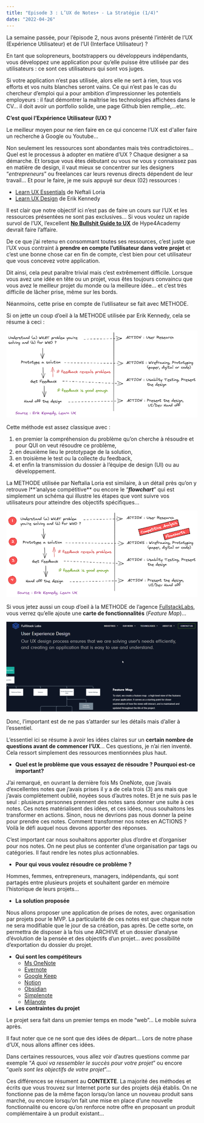 ```yaml
---
title: "Episode 3 : L’UX de Notes+ - La Stratégie (1/4)"
date: "2022-04-26"
---
```


La semaine passée, pour l’épisode 2, nous avons présenté l’intérêt de l’UX (Expérience Utilisateur) et de l’UI (Interface Utilisateur) ?

En tant que solopreneurs, bootstrappers ou développeurs indépendants, vous développez une application pour qu’elle puisse être utilisée par des utilisateurs : ce sont ces utilisateurs qui sont vos juges.

Si votre application n’est pas utilisée, alors elle ne sert à rien, tous vos efforts et vos nuits blanches seront vains. Ce qui n’est pas le cas du chercheur d’emploi qui a pour ambition d’impressionner les potentiels employeurs : il faut démontrer la maîtrise les technologies affichées dans le CV... il doit avoir un portfolio solide, une page Github bien remplie,...etc.

**C’est quoi l’Expérience Utilisateur (UX) ?**

Le meilleur moyen pour ne rien faire en ce qui concerne l’UX est d'aller faire un recherche à Google ou Youtube...

Non seulement les ressources sont abondantes mais très contradictoires... Quel est le processus à adopter en matière d’UX ? Chaque designer a sa démarche. Et lorsque vous êtes débutant ou vous ne vous y connaissez pas en matière de design, il vaut mieux se concentrer sur les designers “_entrepreneurs_” ou freelances car leurs revenus directs dépendent de leur travail... Et pour le faire, je me suis appuyé sur deux (02) ressources :

- [Learn UX Essentials](https://www.kreativepro.io/masterclass/learn-ux-essentials-strategy-wireframes) de Neftali Loria
- [Learn UX Design](https://learnui.design/courses/learn-ux-design.html) de Erik Kennedy

Il est clair que notre objectif ici n’est pas de faire un cours sur l’UX et les ressources présentées ne sont pas exclusives... Si vous voulez un rapide survol de l’UX, l’excellent **[No Bullshit Guide to UX](https://hype4academy.gumroad.com/l/guidetoux)** de Hype4Academy devrait faire l’affaire.

De ce que j’ai retenu en consommant toutes ses ressources, c’est juste que l’UX vous contraint à **prendre en compte l’utilisateur dans votre projet** et c’est une bonne chose car en fin de compte, c’est bien pour cet utilisateur que vous concevez votre application.

Dit ainsi, cela peut paraître trivial mais c’est extrêmement difficile. Lorsque vous avez une idée en tête ou un projet, vous êtes toujours convaincu que vous avez le meilleur projet du monde ou la meilleure idée... et c’est très difficile de lâcher prise, même sur les bords.

Néanmoins, cette prise en compte de l’utilisateur se fait avec METHODE.

Si on jette un coup d’oeil à la METHODE utilisée par Erik Kennedy, cela se résume à ceci :

![UX Design Process_Erik Kennedy](/public/images/Episode3/UX_Design_Process_Erik_Kennedy.png)

Cette méthode est assez classique avec :

1. en premier la compréhension du problème qu’on cherche à résoudre et pour QUI on veut résoudre ce problème,
2. en deuxième lieu le prototypage de la solution,
3. en troisième le test ou la collecte du feedback,
4. et enfin la transmission du dossier à l’équipe de design (UI) ou au développement.

La METHODE utilisée par Neftalia Loria est similaire, à un détail près qu’on y retrouve l**’analyse compétitive** ou encore le “**_flowchart_**” qui est simplement un schéma qui illustre les étapes que vont suivre vos utilisateurs pour atteindre des objectifs spécifiques...

![UX Design Process_Neftali Loria](/public/images/Episode3/UX_Design_Process_Neftali_Loria.png)

Si vous jetez aussi un coup d’oeil à la METHODE de l’agence [FullstackLabs](https://www.fullstacklabs.co/playbook#phase1step3), vous verrez qu’elle ajoute une **carte de fonctionnalités** (_Feature Map_)...

![FullstackLabs Playbook](/public/images/Episode3/FullstackLabs.png)

Donc, l’important est de ne pas s’attarder sur les détails mais d’aller à l’essentiel.

L’essentiel ici se résume à avoir les idées claires sur un **certain nombre de questions avant de commencer l’UX**... Ces questions, je n’ai rien inventé. Cela ressort simplement des ressources mentionnées plus haut.

- **Quel est le problème que vous essayez de résoudre ? Pourquoi est-ce important?**

J’ai remarqué, en ouvrant la dernière fois Ms OneNote, que j’avais d’excellentes notes que j’avais prises il y a de cela trois (3) ans mais que j’avais complètement oublié, noyées sous d’autres notes. Et je ne suis pas le seul : plusieurs personnes prennent des notes sans donner une suite à ces notes. Ces notes matérialisent des idées, et ces idées, nous souhaitons les transformer en actions. Sinon, nous ne devrions pas nous donner la peine pour prendre ces notes. Comment transformer nos notes en ACTIONS ? Voilà le défi auquel nous devons apporter des réponses.

C’est important car nous souhaitons apporter plus d’ordre et d’organiser pour nos notes. On ne peut plus se contenter d’une organisation par tags ou catégories. Il faut rendre les notes plus actionnables.

- **Pour qui vous voulez résoudre ce problème ?**

Hommes, femmes, entrepreneurs, managers, indépendants, qui sont partagés entre plusieurs projets et souhaitent garder en mémoire l’historique de leurs projets...

- **La solution proposée**

Nous allons proposer une application de prises de notes, avec organisation par projets pour le MVP. La particularité de ces notes est que chaque note ne sera modifiable que le jour de sa création, pas après. De cette sorte, on permettra de disposer à la fois une ARCHIVE et un dossier d’analyse d’évolution de la pensée et des objectifs d’un projet... avec possibilité d’exportation du dossier du projet.

- **Qui sont les compétiteurs**
  - [Ms OneNote](https://www.microsoft.com/fr-ww/microsoft-365/onenote/digital-note-taking-app)
  - [Evernote](https://evernote.com/intl/fr)
  - [Google Keep](https://keep.google.com/)
  - [Notion](https://www.notion.so/fr-fr)
  - [Obsidian](https://obsidian.md/)
  - [Simplenote](https://simplenote.com/)
  - [Milanote](https://milanote.com/)
- **Les contraintes du projet**

Le projet sera fait dans un premier temps en mode “web”... Le mobile suivra après.

Il faut noter que ce ne sont que des idées de départ... Lors de notre phase d’UX, nous allons affiner ces idées.

Dans certaines ressources, vous allez voir d’autres questions comme par exemple “_A quoi va ressembler le succès pour votre projet_” ou encore “_quels sont les objectifs de votre projet_”...

Ces différences se résument au **CONTEXTE**. La majorité des méthodes et écrits que vous trouvez sur Internet porte sur des projets déjà établis. On ne fonctionne pas de la même façon lorsqu’on lance un nouveau produit sans marché, ou encore lorsqu’on fait une mise en place d’une nouvelle fonctionnalité ou encore qu’on renforce notre offre en proposant un produit complémentaire à un produit existant...
